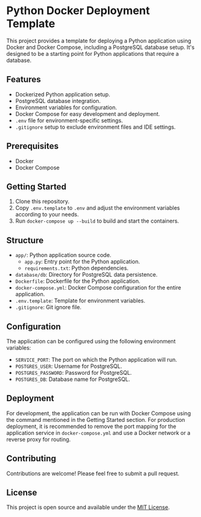 # Python Docker Deployment Template

This project provides a template for deploying a Python application using Docker and Docker Compose, including a PostgreSQL database setup. It's designed to be a starting point for Python applications that require a database.

## Features

- Dockerized Python application setup.
- PostgreSQL database integration.
- Environment variables for configuration.
- Docker Compose for easy development and deployment.
- `.env` file for environment-specific settings.
- `.gitignore` setup to exclude environment files and IDE settings.

## Prerequisites

- Docker
- Docker Compose

## Getting Started

1. Clone this repository.
2. Copy `.env.template` to `.env` and adjust the environment variables according to your needs.
3. Run `docker-compose up --build` to build and start the containers.

## Structure

- `app/`: Python application source code.
    - `app.py`: Entry point for the Python application.
    - `requirements.txt`: Python dependencies.
- `database/db`: Directory for PostgreSQL data persistence.
- `Dockerfile`: Dockerfile for the Python application.
- `docker-compose.yml`: Docker Compose configuration for the entire application.
- `.env.template`: Template for environment variables.
- `.gitignore`: Git ignore file.

## Configuration

The application can be configured using the following environment variables:

- `SERVICE_PORT`: The port on which the Python application will run.
- `POSTGRES_USER`: Username for PostgreSQL.
- `POSTGRES_PASSWORD`: Password for PostgreSQL.
- `POSTGRES_DB`: Database name for PostgreSQL.

## Deployment

For development, the application can be run with Docker Compose using the command mentioned in the Getting Started section. For production deployment, it is recommended to remove the port mapping for the application service in `docker-compose.yml` and use a Docker network or a reverse proxy for routing.

## Contributing

Contributions are welcome! Please feel free to submit a pull request.

## License

This project is open source and available under the [MIT License](https://www.mit.edu/~amini/LICENSE.md).
